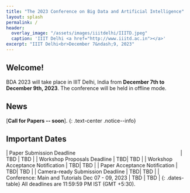 ```yaml
---
title: "The 2023 Conference on Big Data and Artificial Intelligence"
layout: splash
permalink: /
header:
  overlay_image: "/assets/images/iiitdelhi/IIITD.jpeg"
  caption: 'IIIT Delhi <a href="http://www.iiitd.ac.in"></a>'
excerpt: "IIIT Delhi<br>December 7&ndash;9, 2023"
---
```


## Welcome!

BDA 2023 will take place in IIIT Delhi, India from **December 7th to December 9th, 2023**. The conference will be held in offline mode.



## News
<!-- [**Proceedings of EMNLP 2022.**](https://aclanthology.org/events/emnlp-2022/)
{: .text-center .notice--info}

[**Talk video by Gary Marcus.**](https://www.dropbox.com/s/816jhaqp9nqcnry/EMNLP%20odf%20video.mp4?dl=0)
{: .text-center .notice--info}

[**In-Person Conference Attendee Poster and Demo Session Assignments (Dec 11).**](https://drive.google.com/file/d/1acA7HrKL4_AAOP_MHG5kheA_olWwyua1/view)
{: .text-center .notice--info}

[**Directions to the Social Event (Dec 10).**](https://twitter.com/emnlpmeeting/status/1601534679815004166)
{: .text-center .notice--info}

[**In-Person Conference Attendee Poster and Demo Session Assignments (Dec 10).**](https://drive.google.com/file/d/1yxpkSKDiQ2jYnT4oZRfA6DWFJYaRSjwm/view)
{: .text-center .notice--info}



[**Proceedings of the 2022 Conference on Empirical Methods in Natural Language Processing.**](https://preview.aclanthology.org/emnlp-22-ingestion/volumes/2022.emnlp-main/)
{: .text-center .notice--info}

[**Industry session papers, oral presentations and posters**](/downloads/Submission_Information.xlsx) is now available.
{: .text-center .notice--info}

[**COVID-19 content for handbook/website**](https://docs.google.com/document/d/1eGICtttSKN6u50CiN3e8J37xRCTLWbL0zTkGg0he3H8/edit?usp=sharing) is now available.
{: .text-center .notice--info}

**The early registration deadline has been extended to November 10.**
{: .text-center .notice--info}

[**List of accepted work**](/downloads/Accepted-Papers-20221122.xls) is now available (update CL and TACL, click for detail).
{: .text-center .notice--info} -->

<!-- <div class="text-center notice--danger">
<p><a href="https://softconf.com/emnlp2022/industry-track"><strong>Industry Track submission link</strong></a> is now available.
</p>
</div> -->

<!-- [**Main Conference Papers submission link**](https://softconf.com/emnlp2022/papers/) is now available.
{: .text-center .notice--info} -->



[**Call for Papers -- soon**].
{: .text-center .notice--info}




<!-- <div class="text-center notice--danger">
<p>Please fill out the short <a href="https://forms.office.com/r/Ww583kAMf7"><strong>post-conference survey</strong></a> to help us better organize future conferences.</p>
<p style="font-size: 80%">The survey takes ~4 minutes to complete. Note that there will be no email receipt once you hit submit, and please only submit once.
Aggregate statistics for non-text answers may be made publicly available. Answers to this survey will remain anonymous.
Any questions or direct feedback can be sent to <a href="mailto:naacl-contact@aclweb.org">naacl-contact@aclweb.org</a>.
</p>
</div>

NAACL D&I videos are now available on our [**Youtube channel**](https://www.youtube.com/channel/UCbdq7M48OgNoPIa9Uj_IBCw).
{: .text-center .notice--info}

The [**Virtual Conference Website**](https://underline.io/events/122/reception)
([walkthrough video](https://screencast-o-matic.com/watch/crhwbGVh3vx))
is still available for registered participants.
A subset of the content will be made available without registration in mid July,
and the pre-recorded talks for authors who opted in will be uploaded to the ACL anthology.<br>
<img src="/assets/images/logos/underline.png" style="max-height: 5em;">
{: .text-center .notice--info}

The [**Conference Program Schedule**](/program/) is now online.
{: .text-center .notice--info} -->

<!-- <style>
.news-table { font-size: .9em; table-layout: fixed; }
.news-table tr td:nth-child(1) { font-weight: bold; width: 10em; }
</style>

| June 18, 2021 | Blogpost by D&I chairs: [Increasing Financial Accessibility in NAACL](/blog/dni-subsidies).
| June 8, 2021 | Congratulations to the winners of the [Best Demo Award](/blog/best-demo-award)!
| June 8, 2021 | Congratulations to the winners of the [Best Industry Paper Award](/blog/best-industry-paper)!
| June 3, 2021 | Added details about the [Careers in NLP](/blog/careers-in-nlp) industry panel.
| June 4, 2021 | Added [instructions for presenters](/participants/presenters/) and [Zoom rooms instructions](/participants/zoom-rooms/)
| June 3, 2021 | Details about the [Startups in NLP](/blog/startups-in-nlp) industry panel.
| June 3, 2021 | Updates from the program chairs on the [paper review process](/blog/paper-review-process) and [ethics-review-process](/blog/ethics-review-process).
| June 2, 2021 | Congratulations to the winners of the [Best Paper Awards](/blog/best-paper-awards)!
| June 2, 2021 | Blogpost by D&I chairs: [NAACL Mentoring Sessions](/blog/mentoring/)
| June 1, 2021 | The [Conference Structure](/blog/conference-structure/) is now available.
| June 1, 2021 | Added the list of [Keynote Speakers](/program/keynotes/).
| May 31, 2021 | Event annoucements by D&I chairs: [Mexican Cultural Events](/blog/mexican-event), [Intersectionality in NLP](/blog/intersectionality-panel), [Inclusivity in Conferences](/blog/inclusivity-panel), [Getting into NLP research and grad school applications](/blog/grad-school-panel/)
{: .news-table} -->

<!-- [Older News](/archive/){: .btn .btn--info}
{: .text-center} -->

<!--
| ~~Start of the anonymity period~~ | ~~Friday~~ | ~~October 23, 2020~~ |
| ~~Final paper submissions due (*long & short*)~~ | ~~Monday~~ | ~~November 23, 2020~~ |
| ~~Author Response Period~~ | ~~Wednesday – Monday~~ | ~~January 20 – 25, 2021~~ |
| ~~Notification of acceptance~~ | ~~Wednesday~~ | ~~March 10, 2021~~ |
| ~~Camera ready papers due~~ | ~~Sunday~~ | ~~April 11, 2021~~ |
| ~~Final notification for papers requiring ethics re-review~~ | ~~Friday~~ | ~~April 30, 2021~~ |
| ~~Publication date~~ | ~~Monday~~ | ~~May 24, 2021~~ |
| ~~Co-located event: [NLP Summer School 2021](https://ampln.github.io/escuelaverano2021/)~~ | ~~Thursday – Friday~~ | ~~June 3 – 4, 2021~~ |
!-->


## Important Dates

<style>
.dates-table { font-size: .9em; }
.dates-table tr td:nth-child(1) { width: 55%; }
.dates-table tr td:nth-child(2) { width: 25%; }
.dates-table del { color: #888; }
</style>

| Paper Submission Deadline &nbsp; &nbsp; &nbsp; &nbsp; &nbsp; &nbsp;  &nbsp; &nbsp; &nbsp;  &nbsp; &nbsp; &nbsp;  &nbsp; &nbsp; &nbsp; &nbsp; &nbsp; &nbsp; &nbsp; &nbsp; &nbsp;  &nbsp; &nbsp; &nbsp;  &nbsp; &nbsp; &nbsp;  &nbsp; &nbsp; &nbsp;   &nbsp; &nbsp; &nbsp;  &nbsp; &nbsp; &nbsp; |   TBD | TBD |
| Workshop Proposals Deadline | TBD| TBD |
| Workshop Acceptance Notification | TBD| TBD |
| Paper Acceptance Notification | TBD| TBD |
| Camera-ready Submission Deadline | TBD| TBD |
| Conference: Main and Tutorials Dec 07 - 09, 2023 | TBD | TBD |
{: .dates-table}
All deadlines are 11:59:59 PM IST (GMT +5:30).

<!-- ## LASTEST BLOG POSTS 

<style>

.news-table { font-size: .9em; table-layout: fixed;}
.news-table tr td:nth-child(1) {font-weight: bold; width: 25em; }
.news-table tr td:nth-child(2) {font-weight: bold; width: 55em; }
</style> -->
<!-- | Dec 2, 2022 | [Birds of a Feather (BoF) Sessions at EMNLP](blog/Birds-of-a-Feather-(BoF)-Sessions-at-EMNLP/) -->


<!-- [Older BLOG POSTS](/blog/){: .btn .btn--info}
{: .text-center} -->

<!--
<b>All deadlines are 11.59 pm <a target="_blank" href="https://www.timeanddate.com/time/zone/timezone/utc-12">UTC -12h</a> (anywhere on earth).</b>
!-->

